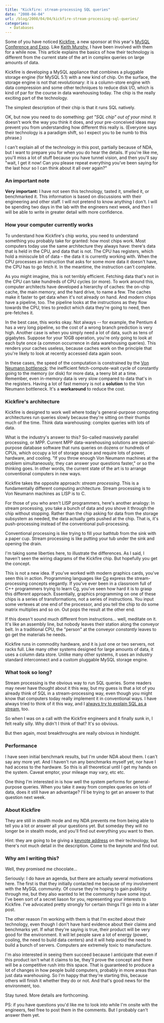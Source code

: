 ```yaml
---
title: "Kickfire: stream-processing SQL queries"
date: "2008-04-04"
url: /blog/2008/04/04/kickfire-stream-processing-sql-queries/
categories:
  - Databases
---
```

Some of you have noticed [Kickfire][1], a new sponsor at this year's [MySQL Conference and Expo][2]. Like [Keith Murphy][3], I have been involved with them for a while now. This article explains the basics of how their technology is different from the current state of the art in complex queries on large amounts of data.

Kickfire is developing a MySQL appliance that combines a pluggable storage engine (for MySQL 5.1) with a new kind of chip. On the surface, the storage engine is not that revolutionary: it is a column-store engine with data compression and some other techniques to reduce disk I/O, which is kind of par for the course in data warehousing today. The chip is the really exciting part of the technology.

The simplest description of their chip is that it runs SQL natively.

OK, but now you need to do something: *get "SQL chip" out of your mind*. It doesn't work the way you think it does, and your pre-conceived ideas may prevent you from understanding how different this really is. (Everyone says their technology is a paradigm shift, so I expect you to be numb to this phrase.)

I can't explain all of the technology in this post, partially because of NDA, but I want to prepare you for when you do hear the details. If you're like me, you'll miss a lot of stuff because you have tunnel vision, and then you'll say "wait, I get it now! Can you please repeat everything you've been saying for the last hour so I can think about it all over again?"

### An important note

**Very important:** I have not seen this technology, tasted it, smelled it, or benchmarked it. This information is based on discussions with their engineering and other staff. I will not pretend to know anything I don't. I will be spending two days in the lab with the engineers next week, and then I will be able to write in greater detail with more confidence.

### How your computer currently works

To understand how Kickfire's chip works, you need to understand something you probably take for granted: how most chips work. Most computers today use the same architecture they always have: there's data that is held in the CPU, and data that is not. The CPU has registers, which hold a miniscule bit of data &#8211; the data it is currently working with. When the CPU processes an instruction that asks for some more data it doesn't have, the CPU has to go fetch it. In the meantime, the instruction can't complete.

As you might imagine, this is not terribly efficient. Fetching data that's not in the CPU can take hundreds of CPU cycles (or more). To work around this, computer architects have developed a hierarchy of caches: the on-chip cache, the main memory, and the hard drive, to name a few. The caches make it faster to get data when it's not already on hand. And modern chips have a pipeline, too. The pipeline looks at the instructions as they flow towards the CPU, tries to predict which data they're going to need, then pre-fetches it.

In the best case, this works okay. Not always -- for example, the Pentium 4 has a very long pipeline, so the cost of a wrong branch prediction is very high. Another case is when you simply need a lot of data, such as tens of gigabytes. Suppose for your 10GB operation, you're only going to look at each byte once (a common occurrence in data warehousing queries). This renders your caches useless, because caches work on the principle that you're likely to look at recently accessed data again soon.

In these cases, the speed of the computation is constrained by the <a href="http://en.wikipedia.org/wiki/Von\_Neumann\_architecture">Von Neumann bottleneck</a>: the inefficient fetch-compute-wait cycle of constantly going to the memory (or disk) for more data, a teeny bit at a time. Remember, even in-memory data is very slow compared to data that's in the registers. Having a lot of fast memory is not a **solution** to the Von Neumann bottleneck. It's a **workaround** to reduce the cost.

### Kickfire's architecture

Kickfire is designed to work well where today's general-purpose computing architectures run queries slowly because they're sitting on their thumbs much of the time. Think data warehousing: complex queries with lots of data.

What is the industry's answer to this? So-called massively parallel processing, or MPP. Current MPP data-warehousing solutions are special-purpose database software that runs queries on dozens or hundreds of CPUs, which occupy a lot of storage space and require lots of power, hardware, and cooling. "If you throw enough Von Neumann machines at the problem simultaneously, they can answer your questions faster," or so the thinking goes. In other words, the current state of the art is to arrange conventional computers in new ways.

Kickfire takes the opposite approach: *stream processing*. This is a fundamentally different computing architecture. Stream processing is to Von Neumann machines as LISP is to C.

For those of you who aren't LISP programmers, here's another analogy: In stream processing, you take a bunch of data and you shove it through the chip without stopping. Rather than the chip asking for data from the storage subsystem as needed, the data actually gets pushed at the chip. That is, it's push-processing instead of the conventional pull-processing.

Conventional processing is like trying to fill your bathtub from the sink with a paper cup. Stream processing is like putting your tub under the sink and opening the drain.

I'm taking some liberties here, to illustrate the differences. As I said, I haven't seen the wiring diagrams of the Kickfire chip. But hopefully you get the concept.

This is not a new idea. If you've worked with modern graphics cards, you've seen this in action. Programming languages like <a href="http://en.wikipedia.org/wiki/Cg\_%28programming\_language%29">Cg</a> express the stream-processing concepts elegantly. If you've ever been in a classroom full of C++ programmers trying to learn Cg, you've seen how hard it is to grasp this different approach. Essentially, graphics programming on one of these chips is a series of transformations, not a series of instructions. You input some vertexes at one end of the processor, and you tell the chip to do some matrix multiplies and so on. Out pops the result at the other end.

If this doesn't sound much different from instructions&#8230; well, meditate on it. It's like an assembly line, but nobody leaves their station along the conveyor belt. In a traditional CPU, the "person" at the conveyor *constantly* leaves to go get the materials he needs.

Kickfire runs in commodity hardware, and it is just one or two servers, not racks full. Like many other systems designed for large amounts of data, it uses a column data store. Unlike many other systems, it uses an industry standard interconnect and a custom pluggable MySQL storage engine.

### What took so long?

Stream processing is the obvious way to run SQL queries. Some readers may never have thought about it this way, but my guess is that a lot of you already think of SQL in a stream-processing way, even though you might know that computers today really implement it in conventional ways. I have always tried to think of it this way, and I <a href="/blog/2005/10/03/understanding-sql-joins/">always try to explain SQL as a stream</a>, too.

So when I was on a call with the Kickfire engineers and it finally sunk in, I felt really silly. Why didn't I think of that? It's so obvious.

But then again, most breakthroughs are really obvious in hindsight.

### Performance

I have seen initial benchmark results, but I'm under NDA about them. I can't say any more yet. And I haven't run any benchmarks myself yet, nor have I had access to the hardware. So this is all theoretical until I get my hands on the system. Caveat emptor, your mileage may vary, etc etc.

One thing I'm interested in is how well the system performs for general-purpose queries. When you take it away from complex queries on lots of data, does it still have an advantage? I'll be trying to get an answer to that question next week.

### About Kickfire

They are still in stealth mode and my NDA prevents me from being able to tell you a lot or answer all your questions yet. But someday they will no longer be in stealth mode, and you'll find out everything you want to then.

Hint: they are going to be giving a <a href="http://en.oreilly.com/mysql2008/public/schedule/detail/3286">keynote address</a> on their technology, but there's not much detail in the description. Come to the keynote and find out.

### Why am I writing this?

Well, they promised me chocolate&#8230;

Seriously: I do have an agenda, but there are actually several motivations here. The first is that they initially contacted me because of my involvement with the MySQL community. Of course they're hoping to gain publicity through me, but they also wanted to let the community have some input. I've been sort of a secret liason for you, representing your interests to Kickfire. I've advocated pretty strongly for certain things I'll go into in a later post.

The other reason I'm working with them is that I'm excited about their technology, even though I don't have hard evidence about their claims and benchmarks yet. If what they're saying is true, their product will be very good for the environment. It will let people save a lot of energy (power, cooling, the need to build data centers) and it will help avoid the need to build a bunch of servers. Computers are extremely toxic to manufacture.

I'm also interested in seeing them succeed because I anticipate that even if this product isn't what it claims to be, they'll prove the concept and there will be a competitive rush into this space. That is guaranteed to produce a lot of changes in how people build computers, probably in more areas than just data warehousing. So I'm happy that they're starting this, because others will finish it whether they do or not. And that's good news for the environment, too.

Stay tuned. More details are forthcoming.

PS: if you have questions you'd like me to look into while I'm onsite with the engineers, feel free to post them in the comments. But I probably can't answer them yet.

 [1]: http://www.kickfire.com/
 [2]: http://www.mysqlconf.com/
 [3]: http://www.paragon-cs.com/wordpress/?p=132
